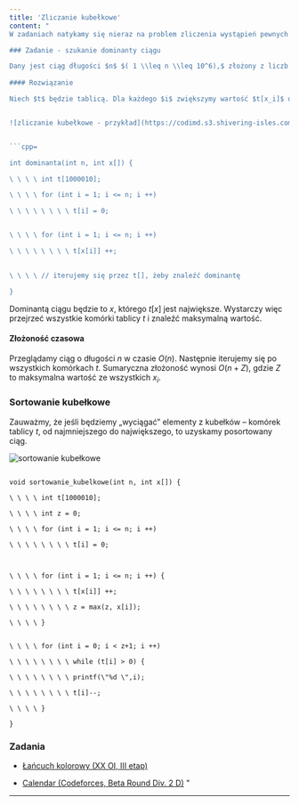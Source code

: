 ```yaml
---
title: 'Zliczanie kubełkowe'
content: "
W zadaniach natykamy się nieraz na problem zliczenia wystąpień pewnych elementów. Można w ten sposób np. sortować ciąg lub znaleźć jego dominantę. W tym artykule omówimy metodę zliczania kubełkowego. 

### Zadanie - szukanie dominanty ciągu

Dany jest ciąg długości $n$ $( 1 \\leq n \\leq 10^6),$ złożony z liczb naturalnych $x_i$ $( 1 \\leq x_i \\leq 10^6).$ Znajdź jego dominantę – element, który występuje najwięcej razy.
 
#### Rozwiązanie

Niech $t$ będzie tablicą. Dla każdego $i$ zwiększymy wartość $t[x_i]$ o jeden. W ten sposób w $a$-tej komórce $t$ będziemy przechowywać liczbę wystąpień elementu o wartości $a.$


![zliczanie kubełkowe - przykład](https://codimd.s3.shivering-isles.com/demo/uploads/upload_ff2aa8bfd0d40494abd41d7a843bec98.png)


```cpp=

int dominanta(int n, int x[]) {

\ \ \ \ int t[1000010];

\ \ \ \ for (int i = 1; i <= n; i ++)

\ \ \ \ \ \ \ \ t[i] = 0;


\ \ \ \ for (int i = 1; i <= n; i ++)

\ \ \ \ \ \ \ \ t[x[i]] ++;
    

\ \ \ \ // iterujemy się przez t[], żeby znaleźć dominantę

}

```


Dominantą ciągu będzie to $x,$ którego $t[x]$ jest największe. Wystarczy więc przejrzeć wszystkie komórki tablicy $t$ i znaleźć maksymalną wartość.

#### Złożoność czasowa

Przeglądamy ciąg o długości $n$ w czasie $O(n).$ Następnie iterujemy się po wszystkich komórkach $t.$ Sumaryczna złożoność wynosi $O(n + Z),$ gdzie $Z$ to maksymalna wartość ze wszystkich $x_i.$

### Sortowanie kubełkowe

Zauważmy, że jeśli będziemy „wyciągać” elementy z kubełków – komórek tablicy $t,$ od najmniejszego do największego, to uzyskamy posortowany ciąg.


![sortowanie kubełkowe](https://codimd.s3.shivering-isles.com/demo/uploads/upload_e07d7a0a05592d3199b0ce3328540823.png)


```cpp=

void sortowanie_kubelkowe(int n, int x[]) {

\ \ \ \ int t[1000010];

\ \ \ \ int z = 0;

\ \ \ \ for (int i = 1; i <= n; i ++)

\ \ \ \ \ \ \ \ t[i] = 0;



\ \ \ \ for (int i = 1; i <= n; i ++) {

\ \ \ \ \ \ \ \ t[x[i]] ++;

\ \ \ \ \ \ \ \ z = max(z, x[i]);

\ \ \ \ }


\ \ \ \ for (int i = 0; i < z+1; i ++)

\ \ \ \ \ \ \ \ while (t[i] > 0) {

\ \ \ \ \ \ \ \ printf(\"%d \",i);

\ \ \ \ \ \ \ \ t[i]--;

\ \ \ \ }

}

```

### Zadania

- [Łańcuch kolorowy (XX OI, III etap)](https://szkopul.edu.pl/problemset/problem/MAWN1VdLdXO29VvrVYuYxQyw/site/?key=statement)

- [Calendar (Codeforces, Beta Round Div. 2 D)](https://codeforces.com/contest/58/problem/D)
"
---
```

